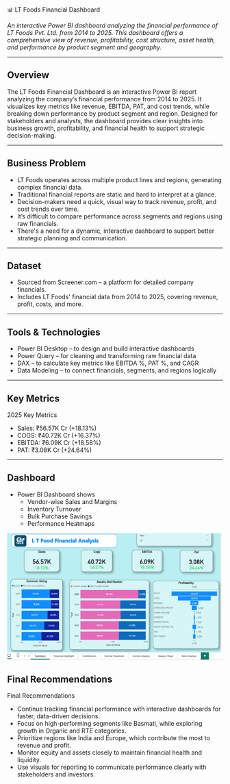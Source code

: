📊 LT Foods Financial Dashboard

_An interactive Power BI dashboard analyzing the financial performance of LT Foods Pvt. Ltd. from 2014 to 2025. This dashboard offers a comprehensive view of revenue, profitability, cost structure, asset health, and performance by product segment and geography._
_ _ _



<h2><a class="anchor" id="overview"></a>Overview</h2>
The LT Foods Financial Dashboard is an interactive Power BI report analyzing the company’s financial performance from 2014 to 2025. It visualizes key metrics like revenue, EBITDA, PAT, and cost trends, while breaking down performance by product segment and region. Designed for stakeholders and analysts, the dashboard provides clear insights into business growth, profitability, and financial health to support strategic decision-making.

_ _ _


<h2><a class="anchor" id="business-problem"></a>Business Problem</h2>

- LT Foods operates across multiple product lines and regions, generating complex financial data.
- Traditional financial reports are static and hard to interpret at a glance.
- Decision-makers need a quick, visual way to track revenue, profit, and cost trends over time.
- It’s difficult to compare performance across segments and regions using raw financials.
- There's a need for a dynamic, interactive dashboard to support better strategic planning and communication.

_ _ _


<h2><a class="anchor" id="dataset"></a>Dataset</h2>

- Sourced from Screener.com – a platform for detailed company financials.
- Includes LT Foods' financial data from 2014 to 2025, covering revenue, profit, costs, and more.
_ _ _



<h2><a class="anchor" id="tools--technologies"></a>Tools & Technologies</h2>

- Power BI Desktop – to design and build interactive dashboards
- Power Query – for cleaning and transforming raw financial data
- DAX – to calculate key metrics like EBITDA %, PAT %, and CAGR
- Data Modeling – to connect financials, segments, and regions logically

_ _ _


<h2><a class="anchor" id="Key-Matrics"></a>Key Metrics</h2>

2025 Key Metrics
- Sales: ₹56.57K Cr (+18.13%)
- COGS: ₹40.72K Cr (+16.37%)
- EBITDA: ₹6.09K Cr (+18.58%)
- PAT: ₹3.08K Cr (+24.64%)

_ _ _


<h2><a class="anchor" id="dashboard"></a>Dashboard</h2>

- Power BI Dashboard shows
  - Vendor-wise Sales and Margins
  - Inventory Turnover
  - Bulk Purchase Savings
  - Performance Heatmaps

![Finance Dashboard](finance_Dashboard.png)




<h2><a class="anchor" id="Final-Recommendations"></a>Final Recommendations</h2>

Final Recommendations
- Continue tracking financial performance with interactive dashboards for faster, data-driven decisions.
- Focus on high-performing segments like Basmati, while exploring growth in Organic and RTE categories.
- Prioritize regions like India and Europe, which contribute the most to revenue and profit.
- Monitor equity and assets closely to maintain financial health and liquidity.
- Use visuals for reporting to communicate performance clearly with stakeholders and investors.


